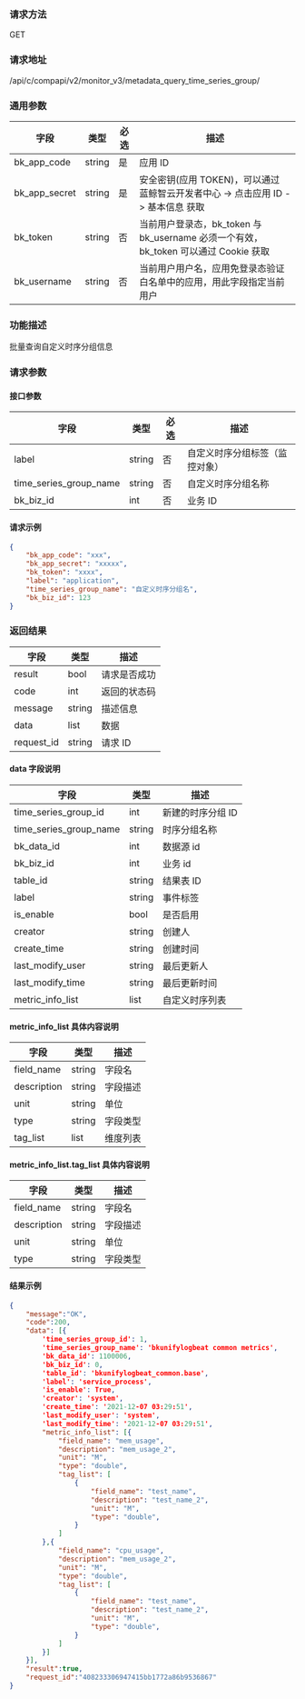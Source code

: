 
### 请求方法

GET


### 请求地址

/api/c/compapi/v2/monitor_v3/metadata_query_time_series_group/


### 通用参数

| 字段 | 类型 | 必选 |  描述 |
|-----------|------------|--------|------------|
| bk_app_code  |  string    | 是 | 应用 ID     |
| bk_app_secret|  string    | 是 | 安全密钥(应用 TOKEN)，可以通过 蓝鲸智云开发者中心 -> 点击应用 ID -> 基本信息 获取 |
| bk_token     |  string    | 否 | 当前用户登录态，bk_token 与 bk_username 必须一个有效，bk_token 可以通过 Cookie 获取 |
| bk_username  |  string    | 否 | 当前用户用户名，应用免登录态验证白名单中的应用，用此字段指定当前用户 |


### 功能描述

批量查询自定义时序分组信息

### 请求参数



#### 接口参数

| 字段           | 类型   | 必选 | 描述        |
| -------------- | ------ | ---- | ----------- |
| label  | string | 否   | 自定义时序分组标签（监控对象） |
| time_series_group_name | string | 否 | 自定义时序分组名称 |
| bk_biz_id | int | 否 | 业务 ID | 


#### 请求示例

```json
{
    "bk_app_code": "xxx",
  	"bk_app_secret": "xxxxx",
  	"bk_token": "xxxx",
	"label": "application",
	"time_series_group_name": "自定义时序分组名",
	"bk_biz_id": 123
}
```

### 返回结果

| 字段       | 类型   | 描述         |
| ---------- | ------ | ------------ |
| result     | bool   | 请求是否成功 |
| code       | int    | 返回的状态码 |
| message    | string | 描述信息     |
| data       | list   | 数据         |
| request_id | string | 请求 ID       |

#### data 字段说明

| 字段                   | 类型   | 描述             |
| ---------------------- | ------ | ---------------- |
| time_series_group_id   | int    | 新建的时序分组 ID |
| time_series_group_name | string | 时序分组名称     |
| bk_data_id             | int    | 数据源 id         |
| bk_biz_id              | int    | 业务 id           |
| table_id               | string | 结果表 ID         |
| label                  | string | 事件标签         |
| is_enable              | bool   | 是否启用         |
| creator                | string | 创建人           |
| create_time            | string | 创建时间         |
| last_modify_user       | string | 最后更新人       |
| last_modify_time       | string | 最后更新时间     |
| metric_info_list       | list   | 自定义时序列表   |

#### metric_info_list 具体内容说明

| 字段                | 类型   | 描述     |
| ------------------- | ------ | -------- |
| field_name | string | 字段名 |
| description | string | 字段描述 |
| unit | string | 单位 |
| type | string | 字段类型 |
| tag_list | list | 维度列表 |

#### metric_info_list.tag_list 具体内容说明

| 字段                | 类型   | 描述     |
| ------------------- | ------ | -------- |
| field_name | string | 字段名 |
| description | string | 字段描述 | 
| unit | string | 单位 |
| type | string | 字段类型 |

#### 结果示例

```json
{
    "message":"OK",
    "code":200,
    "data": [{
        'time_series_group_id': 1,
        'time_series_group_name': 'bkunifylogbeat common metrics',
        'bk_data_id': 1100006,
        'bk_biz_id': 0,
        'table_id': 'bkunifylogbeat_common.base',
        'label': 'service_process',
        'is_enable': True,
        'creator': 'system',
        'create_time': '2021-12-07 03:29:51',
        'last_modify_user': 'system',
        'last_modify_time': '2021-12-07 03:29:51',
        "metric_info_list": [{
            "field_name": "mem_usage",
            "description": "mem_usage_2",
            "unit": "M",
            "type": "double",
            "tag_list": [
                {
                    "field_name": "test_name",
                    "description": "test_name_2",
                    "unit": "M",
                    "type": "double",
                }
            ]
        },{
            "field_name": "cpu_usage",
            "description": "mem_usage_2",
            "unit": "M",
            "type": "double",
            "tag_list": [
                {
                    "field_name": "test_name",
                    "description": "test_name_2",
                    "unit": "M",
                    "type": "double",
                }
            ]
        }]
    }],
    "result":true,
    "request_id":"408233306947415bb1772a86b9536867"
}
```